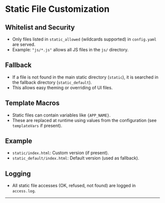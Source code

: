 # Static File Customization

## Whitelist and Security

- Only files listed in `static_allowed` (wildcards supported) in `config.yaml` are served.
- Example: `"js/*.js"` allows all JS files in the `js/` directory.

## Fallback

- If a file is not found in the main static directory (`static`), it is searched in the fallback directory (`static_default`).
- This allows easy theming or overriding of UI files.

## Template Macros

- Static files can contain variables like `{APP_NAME}`.
- These are replaced at runtime using values from the configuration (see `templateVars` if present).

## Example

- `static/index.html`: Custom version (if present).
- `static_default/index.html`: Default version (used as fallback).

## Logging

- All static file accesses (OK, refused, not found) are logged in `access.log`.

---